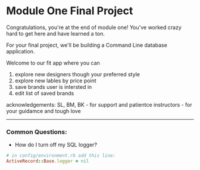 # Module One Final Project 
Congratulations, you're at the end of module one! You've worked crazy hard to get here and have learned a ton.

For your final project, we'll be building a Command Line database application.

Welcome to our fit app where you can 
1. explore new designers though your preferred style
2. explore new lables by price point
3. save brands user is intersted in
4. edit list of saved brands

acknowledgements:
SL, BM, BK - for support and patientce
instructors - for your guidamce and tough love





---
### Common Questions:
- How do I turn off my SQL logger?
```ruby
# in config/environment.rb add this line:
ActiveRecord::Base.logger = nil
```

